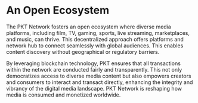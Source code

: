 # An Open Ecosystem

The PKT Network fosters an open ecosystem where diverse media platforms, including film, TV, gaming, sports, live streaming, marketplaces, and music, can thrive. This decentralized approach offers platforms and network hub to connect seamlessly with global audiences. This enables content discovery without geographical or regulatory barriers.

By leveraging blockchain technology, PKT ensures that all transactions within the network are conducted fairly and transparently. This not only democratizes access to diverse media content but also empowers creators and consumers to interact and transact directly, enhancing the integrity and vibrancy of the digital media landscape. PKT Network is reshaping how media is consumed and monetized worldwide.